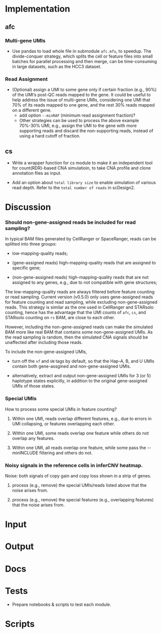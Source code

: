 # Implementation
## afc
### Multi-gene UMIs
- Use pandas to load whole file in submodule `afc.mfu`, to speedup. 
  The divide-conquer strategy, which splits the cell or feature files into 
  small batches for parallel processing and then merge, can be time-consuming
  in large datasets, such as the HCC3 dataset.


### Read Assignment
- (Optional) assign a UMI to some gene only if certain fraction (e.g., 90%) 
  of the UMI’s post-QC reads mapped to the gene. 
  It could be useful to help address the issue of multi-gene UMIs, 
  considering one UMI that 70% of its reads mapped to one gene, and the rest 
  30% reads mapped on a different gene.
    - add option `--minRAF` (minimum read assignment fraction)?
    - Other strategies can be used to process the above example 70%-30% UMI, 
      e.g., assign the UMI to the gene with more supporting reads and discard 
      the non-supporting reads, instead of using a hard cutoff of fraction.



## cs
- Write a wrapper function for cs module to make it an independent tool for
  count(RDR)-based CNA simulatioin, to take CNA profile and clone annotation
  files as input.

- Add an option about `total library size` to enable simulation of various
  read depth.
  Refer to the `total number of reads` in scDesign2.



# Discussion
### Should non-gene-assigned reads be included for read sampling?
In typical BAM files generated by CellRanger or SpaceRanger, reads can be
splitted into three groups:

- low-mapping-quality reads;

- (gene-assigned reads) high-mapping-quality reads that are assigned to 
  specific gene;
  
- (non-gene-assigned reads) high-mapping-quality reads that are not assigned
  to any genes, e.g., due to not compatible with gene structures;

The low-mapping-quality reads are always filtered before feature counting
or read sampling.
Current version (v0.5.0) only uses gene-assigned reads for feature counting
and read sampling, while excluding non-gene-assigned reads.
This strategy is similar as the one used in CellRanger and STARsolo counting, 
hence has the advantage that the UMI counts of `afc`, `cs`, and STARsolo 
counting on `rs` BAM, are close to each other.

However, including the non-gene-assigned reads can make the simulated BAM 
more like real BAM that contains some non-gene-assigned UMIs.
As the read sampling is random, then the simulated CNA signals should be 
unaffected after including those reads.

To include the non-gene-assigned UMIs,

- turn off the `xf` and `GN` tags by default, so that the Hap-A, B, and U
  UMIs contain both gene-assgined and non-gene-assigned UMIs.
  
- alternatively, extract and output non-gene-assigned UMIs for 3 (or 5) 
  haplotype states explicitly, in addition to the original gene-assigned
  UMIs of those states.



### Special UMIs
How to process some special UMIs in feature counting?

1. Within one UMI, reads overlap different features, e.g., due to errors in
   UMI collapsing, or features overlapping each other.

2. Within one UMI, some reads overlap one feature while others do not overlap
   any features.

3. Within one UMI, all reads overlap one feature, while some pass the
   --minINCLUDE filtering and others do not.



### Noisy signals in the reference cells in inferCNV heatmap.
Noise: both signals of copy gain and copy loss shown in a strip of genes.

1. process (e.g., remove) the special UMIs/reads listed above that the noise
   arises from.
   
2. process (e.g., remove) the special features (e.g., overlapping features) 
   that the noise arises from.
   
   

# Input



# Output



# Docs



# Tests
- Prepare notebooks & scripts to test each module.



# Scripts
